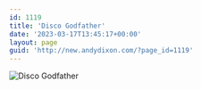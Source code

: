 ```yaml
---
id: 1119
title: 'Disco Godfather'
date: '2023-03-17T13:45:17+00:00'
layout: page
guid: 'http://new.andydixon.com/?page_id=1119'
---
```


![Disco Godfather](https://i0.wp.com/assets.g8x2.ldn.idrivee2-23.com/posters/Disco%20Godfather%2001.jpg?w=1200&ssl=1 "Disco Godfather")